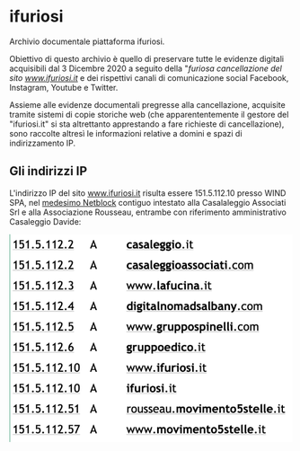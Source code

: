 # ifuriosi
Archivio documentale piattaforma ifuriosi.

Obiettivo di questo archivio è quello di preservare tutte le evidenze digitali acquisibili dal 3 Dicembre 2020 a seguito della "*furiosa cancellazione del sito www.ifuriosi.it* e dei rispettivi canali di comunicazione social Facebook, Instagram, Youtube e Twitter.

Assieme alle evidenze documentali pregresse alla cancellazione, acquisite tramite sistemi di copie storiche web (che apparententemente il gestore del "ifuriosi.it" si sta altrettanto apprestando a fare richieste di cancellazione), sono raccolte altresì le informazioni relative a domini e spazi di indirizzamento IP.

## Gli indirizzi IP

L'indirizzo IP del sito www.ifuriosi.it risulta essere 151.5.112.10 presso WIND SPA, nel [medesimo Netblock](https://www.robtex.com/cidr/151.5.0.0-16
) contiguo intestato alla Casalaleggio Associati Srl e alla Associazione Rousseau, entrambe con riferimento amministrativo Casaleggio Davide:

![I Furiosi Netblock](https://raw.githubusercontent.com/fpietrosanti/ifuriosi/main/netblocks-1.png)



